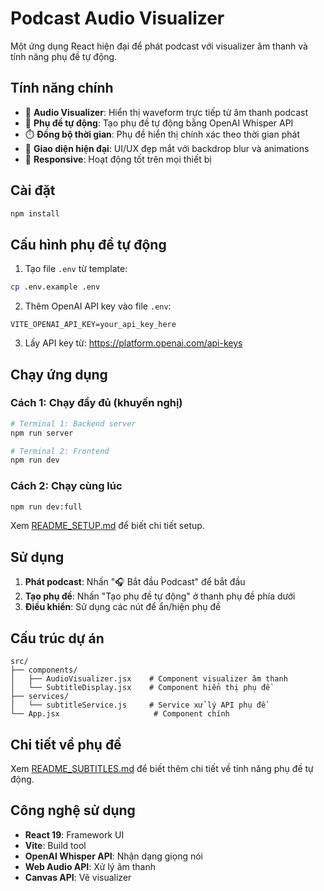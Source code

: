 # Podcast Audio Visualizer

Một ứng dụng React hiện đại để phát podcast với visualizer âm thanh và tính năng phụ đề tự động.

## Tính năng chính

- 🎵 **Audio Visualizer**: Hiển thị waveform trực tiếp từ âm thanh podcast
- 📝 **Phụ đề tự động**: Tạo phụ đề tự động bằng OpenAI Whisper API
- ⏱️ **Đồng bộ thời gian**: Phụ đề hiển thị chính xác theo thời gian phát
- 🎨 **Giao diện hiện đại**: UI/UX đẹp mắt với backdrop blur và animations
- 📱 **Responsive**: Hoạt động tốt trên mọi thiết bị

## Cài đặt

```bash
npm install
```

## Cấu hình phụ đề tự động

1. Tạo file `.env` từ template:

```bash
cp .env.example .env
```

2. Thêm OpenAI API key vào file `.env`:

```
VITE_OPENAI_API_KEY=your_api_key_here
```

3. Lấy API key từ: https://platform.openai.com/api-keys

## Chạy ứng dụng

### Cách 1: Chạy đầy đủ (khuyến nghị)

```bash
# Terminal 1: Backend server
npm run server

# Terminal 2: Frontend
npm run dev
```

### Cách 2: Chạy cùng lúc

```bash
npm run dev:full
```

Xem [README_SETUP.md](./README_SETUP.md) để biết chi tiết setup.

## Sử dụng

1. **Phát podcast**: Nhấn "🎧 Bắt đầu Podcast" để bắt đầu
2. **Tạo phụ đề**: Nhấn "Tạo phụ đề tự động" ở thanh phụ đề phía dưới
3. **Điều khiển**: Sử dụng các nút để ẩn/hiện phụ đề

## Cấu trúc dự án

```
src/
├── components/
│   ├── AudioVisualizer.jsx    # Component visualizer âm thanh
│   └── SubtitleDisplay.jsx    # Component hiển thị phụ đề
├── services/
│   └── subtitleService.js     # Service xử lý API phụ đề
└── App.jsx                     # Component chính
```

## Chi tiết về phụ đề

Xem [README_SUBTITLES.md](./README_SUBTITLES.md) để biết thêm chi tiết về tính năng phụ đề tự động.

## Công nghệ sử dụng

- **React 19**: Framework UI
- **Vite**: Build tool
- **OpenAI Whisper API**: Nhận dạng giọng nói
- **Web Audio API**: Xử lý âm thanh
- **Canvas API**: Vẽ visualizer
